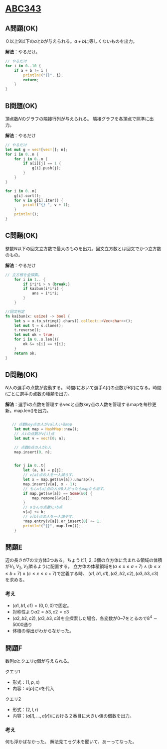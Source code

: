 # [ABC343](https://atcoder.jp/contests/abc343)

## A問題(OK)

０以上9以下の$a$と$b$が与えられる。$a + b$に等しくないものを出力。

**解法**：やるだけ。

```rust
// やるだけ
for i in 0..10 {
    if a + b != i {
        println!("{}", i);
        return;
    }
}
```

## B問題(OK)

頂点数$N$のグラフの隣接行列が与えられる。
隣接グラフを各頂点で照準に出力。

**解法**：やるだけ

```rust 
// やるだけ
let mut g = vec![vec![]; n];
for i in 0..n {
    for j in 0..n {
        if a[i][j] == 1 {
            g[i].push(j);
        }
    }
}

for i in 0..n{
    g[i].sort();
    for v in g[i].iter() {
        print!("{} ", v + 1);
    }
    println!();
}
```

## C問題(OK)

整数$N$以下の回文立方数で最大のものを出力。回文立方数とは回文でかつ立方数のもの。

**解法**：やるだけ

```rust
// 立方根を全探索。
    for i in 1.. {
        if i*i*i > n {break;}
        if kaibun(i*i*i) {
            ans = i*i*i;
        }
    }

//回文判定
fn kaibun(x: usize) -> bool {
    let s = x.to_string().chars().collect::<Vec<char>>();
    let mut t = s.clone();
    t.reverse();
    let mut ok = true;
    for i in 0..s.len(){
        ok &= s[i] == t[i];
    }
    return ok;
}
```

## D問題(OK)

$N$人の選手の点数が変動する。
時間$t$において選手$A[t]$の点数が$B[t]$になる。時間$t$ごとに選手の点数の種類を出力。

**解法**：選手iの点数を管理するvecと点数key点の人数を管理するmapを毎秒更新。map.len()を出力。

```rust 

   // 点数key点の人がval人いるmap
    let mut map = HashMap::new();
    // 人iの点数がv[i]点
    let mut v = vec![0; n];

    // 点数0点の人がn人
    map.insert(0, n);
    

    for j in 0..t{
        let (a, b) = p[j];
        // v[a]点の人を一人減らす。
        let x = map.get(&v[a]).unwrap();
        map.insert(v[a], x - 1);
        // もしv[a]点の人が0人だったらmapから消す。
        if map.get(&v[a]) == Some(&0) {
            map.remove(&v[a]);
        }
        // aさんの点数に+b点
        v[a] += b;
        // v[b]点の人を一人増やす。
        *map.entry(v[a]).or_insert(0) += 1;
        println!("{}", map.len());
    }

```

## 問題E

辺の長さが$7$の立方体3つある。ちょうど1, 2, 3個の立方体に含まれる領域の体積が$V_1, V_2, V_3$隣るように配置する。
立方体の体積領域を$(a \le x \le a + 7) \land (b \le x \le b + 7) \land (c \le x \le c + 7)$で定義する時、
$(a1, b1, c1), (a2, b2, c2), (a3, b3, c3)$を求める。

### 考え

- $(a1, b1, c1) = (0, 0, 0)$で固定。
- 対称性より$a2 = b3, c2 = c3$
- $(a2, b2, c2), (a3, b3, c3)$を全探索した場合、各変数が0~7をとるので$8^4 \sim 5000$通り
- 体積の導出がわからなかった。

## 問題F

数列$a$とクエリ$q$個が与えられる。

クエリ1
- 形式：$(1, p, x)$
- 内容：$a[p]$に$x$を代入

クエリ2 
- 形式：$(2, l, r)$
- 内容：$(a[l], ..., a[r])$における２番目に大きい値の個数を出力。

### 考え

何も浮かばなかった。
解法見てセグ木を聞いて、あーってなった。
